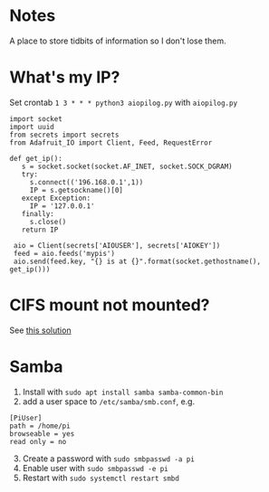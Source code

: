 # Notes

A place to store tidbits of information so I don't lose them.

# What's my IP?

Set crontab `1 3 * * * python3 aiopilog.py` with `aiopilog.py`

```
import socket
import uuid
from secrets import secrets
from Adafruit_IO import Client, Feed, RequestError

def get_ip():
   s = socket.socket(socket.AF_INET, socket.SOCK_DGRAM)
   try:
     s.connect(('196.168.0.1',1))
     IP = s.getsockname()[0]
   except Exception:
     IP = '127.0.0.1'
   finally:
     s.close()
   return IP

 aio = Client(secrets['AIOUSER'], secrets['AIOKEY'])
 feed = aio.feeds('mypis')
 aio.send(feed.key, "{} is at {}".format(socket.gethostname(), get_ip()))
```

# CIFS mount not mounted?

See [this solution](https://raspberrypi.stackexchange.com/q/34444)

# Samba

1. Install with `sudo apt install samba samba-common-bin`
2. add a user space to `/etc/samba/smb.conf`, e.g.

```
[PiUser]
path = /home/pi
browseable = yes
read only = no
```

3. Create a password with `sudo smbpasswd -a pi`
4. Enable user with `sudo smbpasswd -e pi`
5. Restart with `sudo systemctl restart smbd`
